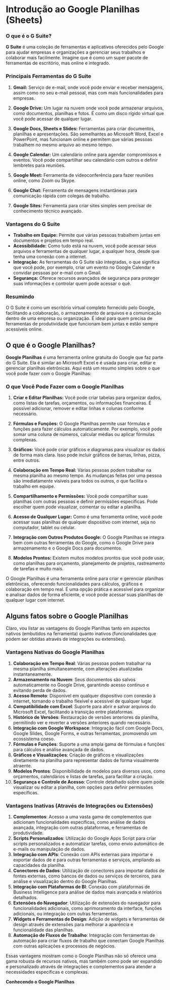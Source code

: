 # **Introdução ao Google Planilhas (Sheets)**

### O que é o G Suite?

**G Suite** é uma coleção de ferramentas e aplicativos oferecidos pelo Google para ajudar empresas e organizações a gerenciar seus trabalhos e colaborar mais facilmente. Imagine que é como um super pacote de ferramentas de escritório, mas online e integrado.

### Principais Ferramentas do G Suite

1. **Gmail:** Serviço de e-mail, onde você pode enviar e receber mensagens, assim como no seu e-mail pessoal, mas com mais funcionalidades para empresas.

2. **Google Drive:** Um lugar na nuvem onde você pode armazenar arquivos, como documentos, planilhas e fotos. É como um disco rígido virtual que você pode acessar de qualquer lugar.

3. **Google Docs, Sheets e Slides:** Ferramentas para criar documentos, planilhas e apresentações. São semelhantes ao Microsoft Word, Excel e PowerPoint, mas funcionam online e permitem que várias pessoas trabalhem no mesmo arquivo ao mesmo tempo.

4. **Google Calendar:** Um calendário online para agendar compromissos e eventos. Você pode compartilhar seu calendário com outros e definir lembretes para reuniões.

5. **Google Meet:** Ferramenta de videoconferência para fazer reuniões online, como Zoom ou Skype.

6. **Google Chat:** Ferramenta de mensagens instantâneas para comunicação rápida com colegas de trabalho.

7. **Google Sites:** Ferramenta para criar sites simples sem precisar de conhecimento técnico avançado.

### Vantagens do G Suite

- **Trabalho em Equipe:** Permite que várias pessoas trabalhem juntas em documentos e projetos em tempo real.
- **Acessibilidade:** Como tudo está na nuvem, você pode acessar seus arquivos e ferramentas de qualquer lugar, a qualquer hora, desde que tenha uma conexão com a internet.
- **Integração:** As ferramentas do G Suite são integradas, o que significa que você pode, por exemplo, criar um evento no Google Calendar e convidar pessoas por e-mail com o Gmail.
- **Segurança:** Oferece recursos avançados de segurança para proteger suas informações e controlar quem pode acessar o quê.

### Resumindo

O G Suite é como um escritório virtual completo fornecido pelo Google, facilitando a colaboração, o armazenamento de arquivos e a comunicação dentro de uma empresa ou organização. É ideal para quem precisa de ferramentas de produtividade que funcionam bem juntas e estão sempre acessíveis online.

## **O que é o Google Planilhas?**

**Google Planilhas** é uma ferramenta online gratuita do Google que faz parte do G Suite. Ela é similar ao Microsoft Excel e é usada para criar, editar e gerenciar planilhas eletrônicas. Aqui está um resumo simples sobre o que você pode fazer com o Google Planilhas:

### O que Você Pode Fazer com o Google Planilhas

1. **Criar e Editar Planilhas:** Você pode criar tabelas para organizar dados, como listas de tarefas, orçamentos, ou informações financeiras. É possível adicionar, remover e editar linhas e colunas conforme necessário.

2. **Fórmulas e Funções:** O Google Planilhas permite usar fórmulas e funções para fazer cálculos automaticamente. Por exemplo, você pode somar uma coluna de números, calcular médias ou aplicar fórmulas complexas.

3. **Gráficos:** Você pode criar gráficos e diagramas para visualizar os dados de forma mais clara. Isso pode incluir gráficos de barras, linhas, pizza, entre outros.

4. **Colaboração em Tempo Real:** Várias pessoas podem trabalhar na mesma planilha ao mesmo tempo. As mudanças feitas por uma pessoa são imediatamente visíveis para todos os outros, o que facilita o trabalho em equipe.

5. **Compartilhamento e Permissões:** Você pode compartilhar suas planilhas com outras pessoas e definir permissões específicas. Pode escolher quem pode visualizar, comentar ou editar a planilha.

6. **Acesso de Qualquer Lugar:** Como é uma ferramenta online, você pode acessar suas planilhas de qualquer dispositivo com internet, seja no computador, tablet ou celular.

7. **Integração com Outros Produtos Google:** O Google Planilhas se integra bem com outras ferramentas do Google, como o Google Drive para armazenamento e o Google Docs para documentos.

8. **Modelos Prontos:** Existem muitos modelos prontos que você pode usar, como planilhas para orçamento, planejamento de projetos, rastreamento de tarefas e muito mais.



O Google Planilhas é uma ferramenta online para criar e gerenciar planilhas eletrônicas, oferecendo funcionalidades para cálculos, gráficos e colaboração em tempo real. É uma opção prática e acessível para organizar e analisar dados de forma eficiente, e você pode acessar suas planilhas de qualquer lugar com internet.

## **Alguns fatos sobre o Google Planilhas**

Claro, vou listar as vantagens do Google Planilhas tanto em aspectos nativos (embutidos na ferramenta) quanto inativos (funcionalidades que podem ser obtidas através de integrações ou extensões).

### Vantagens Nativas do Google Planilhas

1. **Colaboração em Tempo Real**: Várias pessoas podem trabalhar na mesma planilha simultaneamente, com alterações atualizadas instantaneamente.
2. **Armazenamento na Nuvem**: Seus documentos são salvos automaticamente no Google Drive, garantindo acesso contínuo e evitando perda de dados.
3. **Acesso Remoto**: Disponível em qualquer dispositivo com conexão à internet, tornando o trabalho flexível e acessível de qualquer lugar.
4. **Compatibilidade com Excel**: Suporte para abrir e salvar arquivos do Microsoft Excel, facilitando a transição entre plataformas.
5. **Histórico de Versões**: Restauração de versões anteriores da planilha, permitindo ver e reverter a versões anteriores quando necessário.
6. **Integração com Google Workspace**: Integração fácil com Google Docs, Google Slides, Google Forms, e outras ferramentas, promovendo um ecossistema coeso.
7. **Fórmulas e Funções**: Suporte a uma ampla gama de fórmulas e funções para cálculos e análise avançada de dados.
8. **Gráficos e Visualizações**: Criação de gráficos e visualizações diretamente na planilha para representar dados de forma visualmente atraente.
9. **Modelos Prontos**: Disponibilidade de modelos para diversos usos, como orçamentos, calendários e listas de tarefas, para facilitar a criação.
10. **Segurança e Controle de Acesso**: Controle detalhado sobre quem pode visualizar ou editar a planilha, com opções para definir permissões específicas.

### Vantagens Inativas (Através de Integrações ou Extensões)

1. **Complementos**: Acesso a uma vasta gama de complementos que adicionam funcionalidades específicas, como análise de dados avançada, integração com outras plataformas, e ferramentas de produtividade.
2. **Scripts Personalizados**: Utilização do Google Apps Script para criar scripts personalizados e automatizar tarefas, como envio automático de e-mails ou manipulação de dados.
3. **Integração com APIs**: Conexão com APIs externas para importar e exportar dados de e para outras ferramentas e serviços, ampliando as capacidades da planilha.
4. **Conectores de Dados**: Utilização de conectores para importar dados de fontes externas, como bancos de dados ou serviços de terceiros, para análise e visualização dentro do Google Planilhas.
5. **Integração com Plataformas de BI**: Conexão com plataformas de Business Intelligence para análise de dados mais avançada e relatórios detalhados.
6. **Extensões do Navegador**: Utilização de extensões do navegador para funcionalidades adicionais, como aprimoramento da interface, funções adicionais, ou integração com outras ferramentas.
7. **Widgets e Ferramentas de Design**: Adição de widgets e ferramentas de design através de extensões para melhorar a aparência e funcionalidade das planilhas.
8. **Automação de Fluxos de Trabalho**: Integração com ferramentas de automação para criar fluxos de trabalho que conectam Google Planilhas com outras aplicações e processos de negócios.

Essas vantagens mostram como o Google Planilhas não só oferece uma gama robusta de recursos nativos, mas também como pode ser expandido e personalizado através de integrações e complementos para atender a necessidades específicas e complexas.

**Conhecendo o Google Planilhas**
